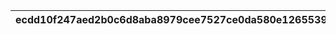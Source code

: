 |ecdd10f247aed2b0c6d8aba8979cee7527ce0da580e126553971f0854587948d|0b587603c85d49f04222600df2711d14008b751371a3c0c8b721bedc9d610317|a4eba4d309e5f2fb3ab074500a0fb9ed7d6efdf5386e810e9f2dada4c8a33918|f943cd1050717d673b05346c166ede71cc86f4de4b3df6a2a0f5c43a792f2858|3e59a6c17a59cb940e0dcb6a39b3d3b27a9ebd1b4e2b8c9995bdd8764e75bddc|f125c085425f0aff101c4235f6fc5851a5cbb4f55d7db0d9dd4480379199f4e7|96b1894c1f62949d1bfd77771b9dd9224b9682a468c221a3209ead1afd4d3901|d0da6aad5cc7d4744d6eb1a72248653f6bd0d69de3151455eeb9e2de1acb07c9|e69c12ae5391e2d7325ec355ae63846456316c4320dc12751021b4e1af28e69e|8f199f76f169c1c4f78c7e591a3c93e5996ca22196d9e1fed1aeb28f2f3075d0|1f995554884ca187a14f56da0bbad40cdc7286d9c21185c2108ad00eab600a75|
| --- | --- | --- | --- | --- | --- | --- | --- | --- | --- | --- |